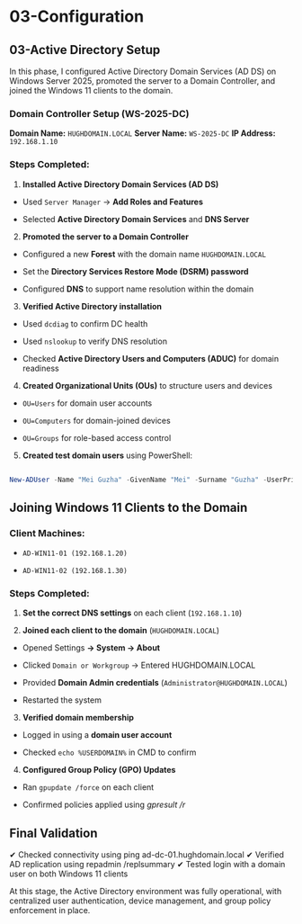 # 03-Configuration
## 03-Active Directory Setup
In this phase, I configured Active Directory Domain Services (AD DS) on Windows Server 2025, promoted the server to a Domain Controller, and joined the Windows 11 clients to the domain.

### Domain Controller Setup (WS-2025-DC)
**Domain Name:** `HUGHDOMAIN.LOCAL`
**Server Name:** `WS-2025-DC`
**IP Address:**  `192.168.1.10`

### Steps Completed:
1. **Installed Active Directory Domain Services (AD DS)**

  * Used `Server Manager` → **Add Roles and Features**

  * Selected **Active Directory Domain Services** and **DNS Server**

2. **Promoted the server to a Domain Controller**

  * Configured a new **Forest** with the domain name `HUGHDOMAIN.LOCAL`

  * Set the **Directory Services Restore Mode (DSRM) password**

  * Configured **DNS** to support name resolution within the domain

3. **Verified Active Directory installation**

  * Used `dcdiag` to confirm DC health

  * Used `nslookup` to verify DNS resolution

  * Checked **Active Directory Users and Computers (ADUC)** for domain readiness

4. **Created Organizational Units (OUs)** to structure users and devices

  * `OU=Users` for domain user accounts

  * `OU=Computers` for domain-joined devices

  * `OU=Groups` for role-based access control

5. **Created test domain users** using PowerShell:

```powershell

New-ADUser -Name "Mei Guzha" -GivenName "Mei" -Surname "Guzha" -UserPrincipalName "mguzha@hughdomain.local" -SamAccountName "mguzha" -Path "OU=Users,DC=lab,DC=local" -AccountPassword (ConvertTo-SecureString "Chibanda20!" -AsPlainText -Force) -Enabled $true
```

## Joining Windows 11 Clients to the Domain
### Client Machines:

  * `AD-WIN11-01 (192.168.1.20)`

  * `AD-WIN11-02 (192.168.1.30)`

### Steps Completed:
1. **Set the correct DNS settings** on each client (`192.168.1.10`)

2. **Joined each client to the domain** (`HUGHDOMAIN.LOCAL`)

  * Opened Settings **→ System → About**

  * Clicked `Domain or Workgroup` → Entered HUGHDOMAIN.LOCAL

  * Provided **Domain Admin credentials** (`Administrator@HUGHDOMAIN.LOCAL`)

  * Restarted the system

3. **Verified domain membership**

  * Logged in using a **domain user account**

  * Checked `echo %USERDOMAIN%` in CMD to confirm

4. **Configured Group Policy (GPO) Updates**

  * Ran `gpupdate /force` on each client

  * Confirmed policies applied using *gpresult /r*

## Final Validation
✔ Checked connectivity using ping ad-dc-01.hughdomain.local
✔ Verified AD replication using repadmin /replsummary
✔ Tested login with a domain user on both Windows 11 clients

At this stage, the Active Directory environment was fully operational, with centralized user authentication, device management, and group policy enforcement in place.

